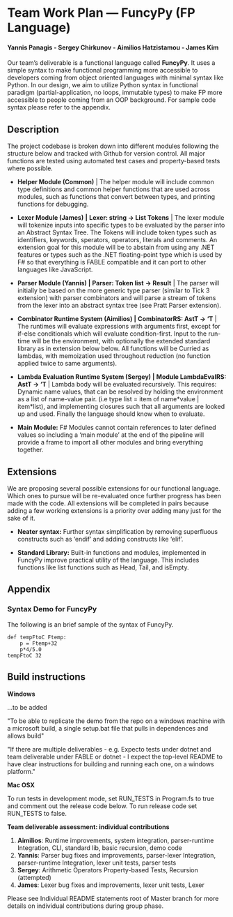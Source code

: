 # **Team Work Plan ⁠— FuncyPy (FP Language)**

#### Yannis Panagis - Sergey Chirkunov - Aimilios Hatzistamou - James Kim

Our team’s deliverable is a functional language called **FuncyPy**. It uses a simple syntax to make functional programming more accessible to developers coming from object oriented languages with minimal syntax like Python. In our design, we aim to utilize Python syntax in functional paradigm (partial-application, no loops, immutable types) to make FP more accessible to people coming from an OOP background. For sample code syntax please refer to the appendix. 

## Description

The project codebase is broken down into different modules following the structure below and tracked with Github for version control. All major functions are tested using automated test cases and property-based tests where possible.

- **Helper Module (Common)** | The helper module will include common type definitions and common helper functions that are used across modules, such as functions that convert between types, and printing functions for debugging.
- **Lexer Module (James)** **|** **Lexer: string -> List Tokens** | The lexer module will tokenize inputs into specific types to be evaluated by the parser into an Abstract Syntax Tree. The Tokens will include token types such as identifiers, keywords, sperators, operators, literals and comments. An extension goal for this module will be to abstain from using any .NET features or types such as the .NET floating-point type which is used by F# so that everything is FABLE compatible and it can port to other languages like JavaScript.
- **Parser Module (Yannis) |** **Parser: Token list** **-> Result** | The parser will initially be based on the more generic type parser (similar to Tick 3 extension) with parser combinators and will parse a stream of tokens from the lexer into an abstract syntax tree (see Pratt Parser extension).
- **Combinator Runtime System (Aimilios) |** **CombinatorRS: AstT -> ‘T** | The runtimes will evaluate expressions with arguments first, except for if-else conditionals which will evaluate condition-first. Input to the run-time will be the environment, with optionally the extended standard library as in extension below below. All functions will be Curried as lambdas, with memoization used throughout reduction (no function applied twice to same arguments).

- **Lambda Evaluation Runtime System (Sergey) |** **Module LambdaEvalRS: AstT -> ‘T** | Lambda body will be evaluated recursively. This requires: Dynamic name values, that can be resolved by holding the environment as a list of name-value pair. (i.e type list = item of name\*value | item\*list), and implementing closures such that all arguments are looked up and used. Finally the language should know when to evaluate. 

- **Main Module:** F# Modules cannot contain references to later defined values so including a ‘main module’ at the end of the pipeline will provide a frame to import all other modules and bring everything together.

## Extensions

We are proposing several possible extensions for our functional language. Which ones to pursue will be re-evaluated once further progress has been made with the code. All extensions will be completed in pairs because adding a few working extensions is a priority over adding many just for the sake of it.

- **Neater syntax:** Further syntax simplification by removing superfluous constructs such as ‘endif’ and adding constructs like ‘elif’.

- **Standard Library:** Built-in functions and modules, implemented in FuncyPy improve practical utility of the language. This includes functions like list functions such as Head, Tail, and isEmpty.

## Appendix

### **Syntax Demo for FuncyPy**

The following is an brief sample of the syntax of FuncyPy.

```F#
def tempFtoC Ftemp:
	p = Ftemp+32
	p*4/5.0
tempFtoC 32
```

## Build instructions

**Windows**

...to be added

"To be able to replicate the demo from the repo on a windows machine with a microsoft build, a single setup.bat file that pulls in dependences and allows build"

"If there are multiple deliverables - e.g. Expecto tests under dotnet and team deliverable under FABLE or dotnet - I expect the top-level README to have clear instructions for building and running each one, on a windows platform."

**Mac OSX**

To run tests in development mode, set RUN_TESTS in Program.fs to true and comment out the release code below. To run release code set RUN_TESTS to false.

**Team deliverable assessment: individual contributions**

1. **Aimilios**: Runtime improvements, system integration, parser-runtime Integration, CLI, standard lib, basic recursion, demo code
2. **Yannis**: Parser bug fixes and improvements, parser-lexer Integration, parser-runtime Integration, lexer unit tests, parser tests
3. **Sergey**: Arithmetic Operators Property-based Tests, Recursion (attempted)
4. **James**: Lexer bug fixes and improvements, lexer unit tests, Lexer 

Please see Individual README statements root of Master branch for more details on individual contributions during group phase.
